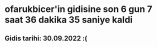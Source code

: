 # ofarukbicer'in gidisine son 6 gun 7 saat 36 dakika 35 saniye kaldi

## Gidis tarihi: 30.09.2022 :(